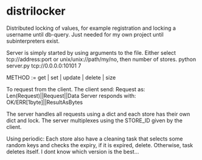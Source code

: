 # distrilocker
Distributed locking of values, for example registration and locking a username until db-query. Just needed for my own project until subinterpreters exist.

Server is simply started by using arguments to the file.
Either select tcp://address:port or unix/unix://path/my/no, then number of stores.
python server.py tcp://0.0.0.0:10101 7

METHOD := get | set | update | delete | size

To request from the client. The client send: Request as: Len(Request)||Request||Data
Server responds with: OK/ERR[1byte]||ResultAsBytes

The server handles all requests using a dict and each store has their own dict and lock. The server multiplexes
using the STORE_ID given by the client. 

Using periodic: Each store also have a cleaning task that selects some random keys and checks the expiry, if it is expired, delete.
Otherwise, task deletes itself. I dont know which version is the best...